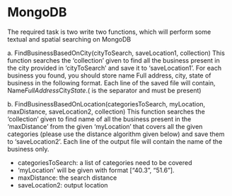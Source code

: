 # MongoDB
The required task is two write two functions, which will perform some textual and spatial searching on MongoDB


a. FindBusinessBasedOnCity(cityToSearch, saveLocation1, collection) This function searches the ‘collection’ given to find all the business present in the city provided in ‘cityToSearch’ and save it to ‘saveLocation1’. For each business you found, you should store name Full address, city, state of business in the following format. 
Each line of the saved file will contain, Name$FullAddress$City$State. ($ is the separator and must be present)

b. FindBusinessBasedOnLocation(categoriesToSearch, myLocation, maxDistance, saveLocation2, collection) 
This function searches the ‘collection’ given to find name of all the business present in the ‘maxDistance’ from the given ‘myLocation’ that covers all the given categories (please use the distance algorithm given below) and save them to ‘saveLocation2’. Each line of the output file will contain the name of the business only.
- categoriesToSearch: a list of categories need to be covered
- ‘myLocation’ will be given with format [“40.3”, “51.6”]. 
- maxDistance: the search distance
- saveLocation2: output location
